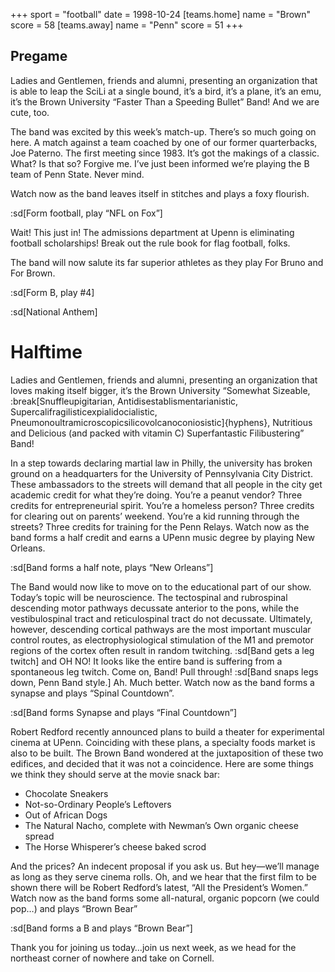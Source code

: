 +++
sport = "football"
date = 1998-10-24
[teams.home]
name = "Brown"
score = 58
[teams.away]
name = "Penn"
score = 51
+++

## Pregame

Ladies and Gentlemen, friends and alumni, presenting an organization that is able to leap the SciLi at a single bound, it’s a bird, it’s a plane, it’s an emu, it’s the Brown University “Faster Than a Speeding Bullet” Band! And we are cute, too.

The band was excited by this week’s match-up. There’s so much going on here. A match against a team coached by one of our former quarterbacks, Joe Paterno. The first meeting since 1983. It’s got the makings of a classic. What? Is that so? Forgive me. I’ve just been informed we’re playing the B team of Penn State. Never mind.

Watch now as the band leaves itself in stitches and plays a foxy flourish.

:sd[Form football, play “NFL on Fox”]

Wait! This just in! The admissions department at Upenn is eliminating football scholarships! Break out the rule book for flag football, folks.

The band will now salute its far superior athletes as they play For Bruno and For Brown.

:sd[Form B, play #4]

:sd[National Anthem]

# Halftime

Ladies and Gentlemen, friends and alumni, presenting an organization that loves making itself bigger, it’s the Brown University “Somewhat Sizeable, :break[Snuffleupigitarian, Antidisestablismentarianistic, Supercalifragilisticexpialidocialistic, Pneumonoultramicroscopicsilicovolcanoconiosistic]{hyphens}, Nutritious and Delicious (and packed with vitamin C) Superfantastic Filibustering” Band!

In a step towards declaring martial law in Philly, the university has broken ground on a headquarters for the University of Pennsylvania City District. These ambassadors to the streets will demand that all people in the city get academic credit for what they’re doing. You’re a peanut vendor? Three credits for entrepreneurial spirit. You’re a homeless person? Three credits for clearing out on parents’ weekend. You’re a kid running through the streets? Three credits for training for the Penn Relays. Watch now as the band forms a half credit and earns a UPenn music degree by playing New Orleans.

:sd[Band forms a half note, plays “New Orleans”]

The Band would now like to move on to the educational part of our show. Today’s topic will be neuroscience. The tectospinal and rubrospinal descending motor pathways decussate anterior to the pons, while the vestibulospinal tract and reticulospinal tract do not decussate. Ultimately, however, descending cortical pathways are the most important muscular control routes, as electrophysiological stimulation of the M1 and premotor regions of the cortex often result in random twitching. :sd[Band gets a leg twitch] and OH NO! It looks like the entire band is suffering from a spontaneous leg twitch. Come on, Band! Pull through! :sd[Band snaps legs down, Penn Band style.] Ah. Much better. Watch now as the band forms a synapse and plays “Spinal Countdown”.

:sd[Band forms Synapse and plays “Final Countdown”]

Robert Redford recently announced plans to build a theater for experimental cinema at UPenn. Coinciding with these plans, a specialty foods market is also to be built. The Brown Band wondered at the juxtaposition of these two edifices, and decided that it was not a coincidence. Here are some things we think they should serve at the movie snack bar:

- Chocolate Sneakers
- Not-so-Ordinary People’s Leftovers
- Out of African Dogs
- The Natural Nacho, complete with Newman’s Own organic cheese spread
- The Horse Whisperer’s cheese baked scrod

And the prices? An indecent proposal if you ask us. But hey—we’ll manage as long as they serve cinema rolls. Oh, and we hear that the first film to be shown there will be Robert Redford’s latest, “All the President’s Women.” Watch now as the band forms some all-natural, organic popcorn (we could pop…) and plays “Brown Bear”

:sd[Band forms a B and plays “Brown Bear”]

Thank you for joining us today…join us next week, as we head for the northeast corner of nowhere and take on Cornell.
